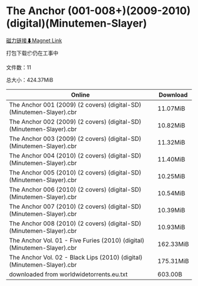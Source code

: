# The Anchor (001-008+)(2009-2010)(digital)(Minutemen-Slayer)

[磁力链接⬇Magnet Link](magnet:?xt=urn:btih:afa2e4a6c6034f94f3b2f28a7e6de0cecb722f6d&dn=The%20Anchor%20%28001-008%2B%29%282009-2010%29%28digital%29%28Minutemen-Slayer%29)

打包下载📦仍在工事中

文件数：11

总大小：424.37MiB

Online | Download
--- | ---
The Anchor 001 (2009) (2 covers) (digital-SD) (Minutemen-Slayer).cbr | 11.07MiB
The Anchor 002 (2009) (2 covers) (digital-SD) (Minutemen-Slayer).cbr | 10.82MiB
The Anchor 003 (2009) (2 covers) (digital-SD) (Minutemen-Slayer).cbr | 11.32MiB
The Anchor 004 (2010) (2 covers) (digital-SD) (Minutemen-Slayer).cbr | 11.40MiB
The Anchor 005 (2010) (2 covers) (digital-SD) (Minutemen-Slayer).cbr | 10.25MiB
The Anchor 006 (2010) (2 covers) (digital-SD) (Minutemen-Slayer).cbr | 10.54MiB
The Anchor 007 (2010) (2 covers) (digital-SD) (Minutemen-Slayer).cbr | 10.39MiB
The Anchor 008 (2010) (2 covers) (digital-SD) (Minutemen-Slayer).cbr | 10.93MiB
The Anchor Vol. 01 - Five Furies (2010) (digital) (Minutemen-Slayer).cbr | 162.33MiB
The Anchor Vol. 02 - Black Lips (2010) (digital) (Minutemen-Slayer).cbr | 175.31MiB
downloaded from worldwidetorrents.eu.txt | 603.00B